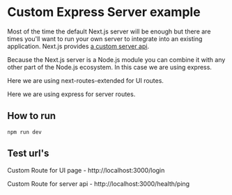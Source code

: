 # Custom Express Server example

Most of the time the default Next.js server will be enough but there are times you'll want to run your own server to integrate into an existing application. Next.js provides [a custom server api](https://nextjs.org/docs/advanced-features/custom-server).

Because the Next.js server is a Node.js module you can combine it with any other part of the Node.js ecosystem. In this case we are using express.

Here we are using next-routes-extended for UI routes.

Here we are using express for server routes.

## How to run

```
npm run dev
```

## Test url's

Custom Route for UI page - http://localhost:3000/login

Custom Route for server api - http://localhost:3000/health/ping
